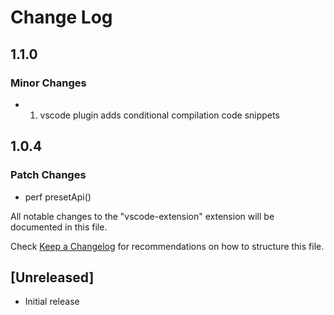 # Change Log

## 1.1.0

### Minor Changes

- 1. vscode plugin adds conditional compilation code snippets

## 1.0.4

### Patch Changes

- perf presetApi()

All notable changes to the "vscode-extension" extension will be documented in this file.

Check [Keep a Changelog](http://keepachangelog.com/) for recommendations on how to structure this file.

## [Unreleased]

- Initial release
